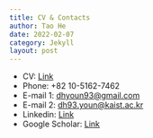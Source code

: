 ```yaml
---
title: CV & Contacts
author: Tao He
date: 2022-02-07
category: Jekyll
layout: post
---
```



+ CV: [Link](https://donghyun-youn.github.io/about/assets/%5BCV%5D%20Donghyun%20Youn.pdf)<br>
+ Phone: +82 10-5162-7462<br>
+ E-mail 1: [dhyoun93@gmail.com](dhyoun93@gmail.com)<br>
+ E-mail 2: [dh93.youn@kaist.ac.kr](dh93.youn@kaist.ac.kr)<br>
+ Linkedin: [Link](https://www.linkedin.com/in/donghyun-youn-116b72156/)<br>
+ Google Scholar: [Link](https://scholar.google.com/citations?hl=ko&user=tYanKRIAAAAJ)
